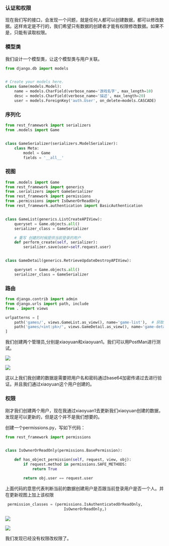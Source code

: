 ### 认证和权限

现在我们写的接口，会发现一个问题，就是任何人都可以创建数据，都可以修改数据。这样肯定是不行的，我们希望只有数据的创建者才能有权限修改数据。如果不是，只能有读取权限。

### 模型类

我们设计一个模型类，让这个模型类与用户关联。

```python
from django.db import models


# Create your models here.
class Game(models.Model):
    name = models.CharField(verbose_name='游戏名字', max_length=10)
    desc = models.CharField(verbose_name='描述', max_length=20)
    user = models.ForeignKey('auth.User', on_delete=models.CASCADE)

```

### 序列化

```python
from rest_framework import serializers
from .models import Game


class GameSerializer(serializers.ModelSerializer):
    class Meta:
        model = Game
        fields = '__all__'
```

### 视图

```python
from .models import Game
from rest_framework import generics
from .serializers import GameSerializer
from rest_framework import permissions
from .permissions import IsOwnerOrReadOnly
from rest_framework.authentication import BasicAuthentication


class GameList(generics.ListCreateAPIView):
    queryset = Game.objects.all()
    serializer_class = GameSerializer

    # 重写 创建的时候提供当前登录的用户
    def perform_create(self, serializer):
        serializer.save(user=self.request.user)


class GameDetail(generics.RetrieveUpdateDestroyAPIView):

    queryset = Game.objects.all()
    serializer_class = GameSerializer
```

### 路由

```python
from django.contrib import admin
from django.urls import path, include
from . import views

urlpatterns = [
    path('games/', views.GameList.as_view(), name='game-list'),  # 获取或创建
    path('games/<int:pk>/', views.GameDetail.as_view(), name='game-detail'),  # 查找、更新、删除
]

```

我们创建两个管理员,分别是xiaoyuan和xiaoyuan1。我们可以用PostMan进行测试。



![](https://tva1.sinaimg.cn/large/006tNbRwly1gava61bp2fj31hw0qu439.jpg)

![](https://tva1.sinaimg.cn/large/006tNbRwly1gava83j6plj31ha0tcaer.jpg)

这以上我们我创建的数据是需要把用户名和密码通过base64加密传递过去进行验证。并且我们通过xiaoyuan这个用户创建的。



### 权限

刚才我们创建两个用户，现在我通过xiaoyuan1去更新我们xiaoyuan创建的数据，发现是可以更新的，但是这个并不是我们想要的。

创建一个permissions.py，写如下代码：

```python
from rest_framework import permissions


class IsOwnerOrReadOnly(permissions.BasePermission):

    def has_object_permission(self, request, view, obj):
        if request.method in permissions.SAFE_METHODS:
            return True

        return obj.user == request.user

```

上面代码的意思代表判断当前的数据创建用户是否跟当前登录用户是否一个人。并在更新视图上加上该权限

```python
 permission_classes = (permissions.IsAuthenticatedOrReadOnly,
                          IsOwnerOrReadOnly,)
```

![](https://tva1.sinaimg.cn/large/006tNbRwly1gavagswrdij31hc0ny78b.jpg)

![](https://tva1.sinaimg.cn/large/006tNbRwly1gavaijb1inj31hq0rkdjw.jpg)

我们发现已经没有权限改权限了。